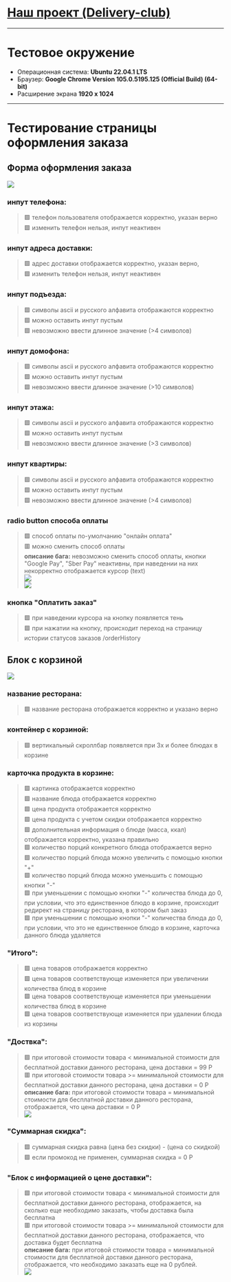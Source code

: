 # [Наш проект (Delivery-club)](https://tavide.xyz/main)
---
# Тестовое окружение
* Операционная система: **Ubuntu 22.04.1 LTS**
* Браузер: **Google Chrome Version 105.0.5195.125 (Official Build) (64-bit)**
* Расширение экрана **1920 x 1024**
---
# Тестирование страницы оформления заказа
## **Форма оформления заказа**
![](https://github.com/Natali-Skv/technopark_qa_homework-1-/blob/VVT-i/screens/order_form.png)
### инпут телефона:  
> :green_square: телефон пользователя отображается корректно, указан верно  
> :green_square: изменить телефон нельзя, инпут неактивен    
### инпут адреса доставки:  
>:green_square: адрес доставки отображается корректно, указан верно,  
>:green_square: изменить телефон нельзя, инпут неактивен    
### инпут подъезда:
>:green_square: символы ascii и русского алфавита отображаются корректно  
>:green_square: можно оставить инпут пустым  
>:green_square: невозможно ввести длинное значение (>4 символов)  
### инпут домофона:
>:green_square: символы ascii и русского алфавита отображаются корректно  
>:green_square: можно оставить инпут пустым  
>:green_square: невозможно ввести длинное значение (>10 символов)  
### инпут этажа:
>:green_square: символы ascii и русского алфавита отображаются корректно  
>:green_square: можно оставить инпут пустым  
>:green_square: невозможно ввести длинное значение (>3 символов)  
### инпут квартиры:
>:green_square: символы ascii и русского алфавита отображаются корректно  
>:green_square: можно оставить инпут пустым  
>:green_square: невозможно ввести длинное значение (>4 символов)  
### radio button способа оплаты  
>:green_square: способ оплаты по-умолчанию "онлайн оплата"  
>:red_square: можно сменить способ оплаты  
   **описание бага:** невозможно сменить способ оплаты, кнопки "Google Pay", "Sber Pay" неактивны, при наведении на них некорректно отображается курсор (text)   
   ![](https://github.com/Natali-Skv/technopark_qa_homework-1-/blob/VVT-i/screens/pay_way.png)  
   ![](https://github.com/Natali-Skv/technopark_qa_homework-1-/blob/VVT-i/screens/pay_way1.png)

### кнопка "Оплатить заказ" 
>:green_square: при наведении курсора на кнопку появляется тень  
>:green_square: при нажатии на кнопку, происходит переход на страницу истории  статусов заказов /orderHistory  
       
## **Блок с корзиной**
![](https://github.com/Natali-Skv/technopark_qa_homework-1-/blob/VVT-i/screens/basket.png)
### название ресторана:
>:green_square: название ресторана отображается корректно и указано верно  
### контейнер с корзиной:
>:green_square: вертикальный скроллбар появляется при 3х и более блюдах в корзине  
### карточка продукта в корзине:
>:green_square: картинка отображается корректно  
>:green_square: название блюда отображается корректно  
>:green_square: цена продукта отображается корректно  
>:green_square: цена продукта с учетом скидки отображается корректно  
>:green_square: дополнительная информация о блюде (масса, ккал) отображается корректно, указана правильно  
>:green_square: количество порций конкретного блюда отображается верно  
>:green_square: количество порций блюда можно увеличить с помощью кнопки "+"  
>:green_square: количество порций блюда можно уменьшить с помощью кнопки "-"  
>:green_square: при уменьшении с помощью кнопки "-" количества блюда до 0, при условии, что это единственное блюдо в корзине, происходит редирект на страницу ресторана, в котором был заказ  
>:green_square: при уменьшении с помощью кнопки "-" количества блюда до 0, при условии, что это не единственное блюдо в корзине, карточка данного блюда удаляется  
### "Итого":
>:green_square: цена товаров отображается корректно  
>:green_square: цена товаров соответствующе изменяется при увеличении количества блюд в корзине  
>:green_square: цена товаров соответствующе изменяется при уменьшении количества блюд в корзине  
>:green_square: цена товаров соответствующе изменяется при удалении блюда из корзины  
### "Доствка":
>:green_square: при итоговой стоимости товара < минимальной стоимости для бесплатной доставки данного ресторана, цена доставки = 99 Р  
>:red_square: при итоговой стоимости товара >= минимальной стоимости для бесплатной доставки данного ресторана, цена доставки = 0 Р 
   **описание бага:** при итоговой стоимости товара = минимальной стоимости для бесплатной доставки данного ресторана, отображается, что цена доставки = 0 Р  
![](https://github.com/Natali-Skv/technopark_qa_homework-1-/blob/VVT-i/screens/basket.png)
### "Суммарная скидка":
>:green_square: суммарная скидка равна (цена без скидки) - (цена со скидкой)  
>:green_square: если промокод не применен, суммарная скидка = 0 Р  
### "Блок с информацией о цене доставки":
>:green_square: при итоговой стоимости товара < минимальной стоимости для бесплатной доставки данного ресторана, отображается, на сколько еще необходимо заказать, чтобы доставка была бесплатна  
>:red_square: при итоговой стоимости товара >= минимальной стоимости для бесплатной доставки данного ресторана, отображается, что доставка будет бесплатна  
   **описание бага:** при итоговой стоимости товара = минимальной стоимости для бесплатной доставки данного ресторана, отображается, что необходимо заказать еще на 0 рублей.  
![](https://github.com/Natali-Skv/technopark_qa_homework-1-/blob/VVT-i/screens/basket.png)
       
